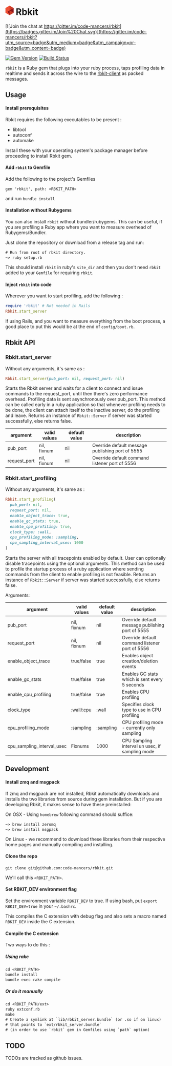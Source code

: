 <img src="./logo.png" height="30px" /> Rbkit
============================================

[![Join the chat at https://gitter.im/code-mancers/rbkit](https://badges.gitter.im/Join%20Chat.svg)](https://gitter.im/code-mancers/rbkit?utm_source=badge&utm_medium=badge&utm_campaign=pr-badge&utm_content=badge)

[![Gem Version](https://badge.fury.io/rb/rbkit.svg)](http://badge.fury.io/rb/rbkit)
[![Build Status](https://travis-ci.org/code-mancers/rbkit.svg?branch=tests)](https://travis-ci.org/code-mancers/rbkit)

`rbkit` is a Ruby gem that plugs into your ruby process, taps profiling data
in realtime and sends it across the wire to the [rbkit-client](https://github.com/code-mancers/rbkit-client)
as packed messages.

## Usage

#### Install prerequisites

Rbkit requires the following executables to be present :

* libtool
* autoconf
* automake

Install these with your operating system's package manager before proceeding
to install Rbkit gem.

#### Add `rbkit` to Gemfile

Add the following to the project's Gemfiles

```
gem 'rbkit', path: <RBKIT_PATH>
```


and run `bundle install`

#### Installation without Rubygems

You can also install `rbkit` without bundler/rubygems. This can
be useful, if you are profiling a Ruby app where you want to measure
overhead of Rubygems/Bundler.

Just clone the repository or download from a release tag and run:

```
# Run from root of rbkit directory.
~> ruby setup.rb
```

This should install `rbkit`
in ruby's `site_dir` and then you don't need `rbkit` added to your
`Gemfile` for requiring `rbkit`.

#### Inject `rbkit` into code

Wherever you want to start profiling, add the following :

```ruby
require 'rbkit' # Not needed in Rails
Rbkit.start_server
```

If using Rails, and you want to measure everything from the boot process,
a good place to put this would be at the end of `config/boot.rb`.

## Rbkit API

### Rbkit.start_server

Without any arguments, it's same as :
```ruby
Rbkit.start_server(pub_port: nil, request_port: nil)
```

Starts the Rbkit server and waits for a client to connect and issue
commands to the request_port, until then there's zero performance overhead.
Profiling data is sent asynchronously over pub_port.
This method can be called early in a ruby application so that
whenever profiling needs to be done, the client can attach itself to the
inactive server, do the profiling and leave. Returns an instance of
`Rbkit::Server` if server was started successfully, else returns false.


|argument      | valid values | default value | description                                       |
|--------------|--------------|---------------|---------------------------------------------------|
|pub_port      | nil, fixnum  | nil           | Override default message publishing port of 5555  |
|request_port  | nil, fixnum  | nil           | Override default command listener port of 5556    |


### Rbkit.start_profiling

Without any arguments, it's same as :
```ruby
Rbkit.start_profiling(
  pub_port: nil,
  request_port: nil,
  enable_object_trace: true,
  enable_gc_stats: true,
  enable_cpu_profiling: true,
  clock_type: :wall,
  cpu_profiling_mode: :sampling,
  cpu_sampling_interval_usec: 1000
)
```

Starts the server with all tracepoints enabled by default. User can
optionally disable tracepoints using the optional arguments.
This method can be used to profile the startup process of a ruby
application where sending commands from the client to enable
profiling is not feasible. Returns an instance of `Rbkit::Server`
if server was started successfully, else returns false.

Arguments:

|argument                   | valid values | default value | description                                      |
|---------------------------|--------------|---------------|--------------------------------------------------|
|pub_port                   | nil, fixnum  | nil           | Override default message publishing port of 5555 |
|request_port               | nil, fixnum  | nil           | Override default command listener port of 5556   |
|enable_object_trace        | true/false   | true          | Enables object creation/deletion events          |
|enable_gc_stats            | true/false   | true          | Enables GC stats which is sent every 5 seconds   |
|enable_cpu_profiling       | true/false   | true          | Enables CPU profiling                            |
|clock_type                 | :wall/:cpu   | :wall         | Specifies clock type to use in CPU profiling     |
|cpu_profiling_mode         | :sampling    | :sampling     | CPU profiling mode - currently only sampling     |
|cpu_sampling_interval_usec | Fixnums      | 1000          | CPU Sampling interval un usec, if sampling mode  |


## Development

#### Install zmq and msgpack

If zmq and msgpack are not installed, Rbkit automatically downloads
and installs the two libraries from source during gem installation.
But if you are developing Rbkit, it makes sense to have these
preinstalled:

On OSX - Using `homebrew` following command should suffice:

```
~> brew install zeromq
~> brew install msgpack
```

On Linux - we recommend to download these libraries
from their respective home pages and manually compiling
and installing.

#### Clone the repo

`git clone git@github.com:code-mancers/rbkit.git`

We'll call this `<RBKIT_PATH>`.

#### Set RBKIT_DEV environment flag

Set the environment variable `RBKIT_DEV` to true.
If using bash, put `export RBKIT_DEV=true` in your `~/.bashrc`.

This compiles the C extension with debug flag and also sets a macro named
`RBKIT_DEV` inside the C extension.

#### Compile the C extension

Two ways to do this :

##### Using rake

```
cd <RBKIT_PATH>
bundle install
bundle exec rake compile

```

##### Or do it manually

```
cd <RBKIT_PATH/ext>
ruby extconf.rb
make
# Create a symlink at `lib/rbkit_server.bundle` (or .so if on linux)
# that points to `ext/rbkit_server.bundle`
# (in order to use `rbkit` gem in Gemfiles using `path` option)
```

## TODO

TODOs are tracked as github issues.
